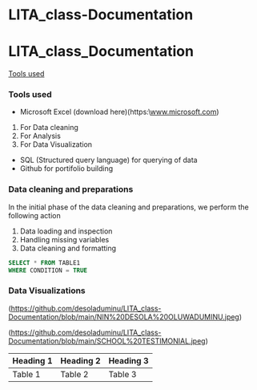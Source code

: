 # LITA_class-Documentation
# LITA_class_Documentation
[Tools used](#tools-used)



### Tools used

- Microsoft Excel (download here)(https:\\www.microsoft.com)
 1. For Data cleaning
 2. For Analysis
 3. For Data Visualization
 
- SQL (Structured query language) for querying of data
- Github for portifolio building

### Data cleaning and preparations

In the initial phase of the data cleaning and preparations, we perform the following action
 1. Data loading and inspection
 2. Handling missing variables
 3. Data cleaning and formatting

```SQL
SELECT * FROM TABLE1
WHERE CONDITION = TRUE
```
### Data Visualizations

(https://github.com/desoladuminu/LITA_class-Documentation/blob/main/NIN%20DESOLA%20OLUWADUMINU.jpeg)

(https://github.com/desoladuminu/LITA_class-Documentation/blob/main/SCHOOL%20TESTIMONIAL.jpeg)

|Heading 1|Heading 2|Heading 3|
|----------|----------|---------|
|Table 1|Table 2|Table 3|



